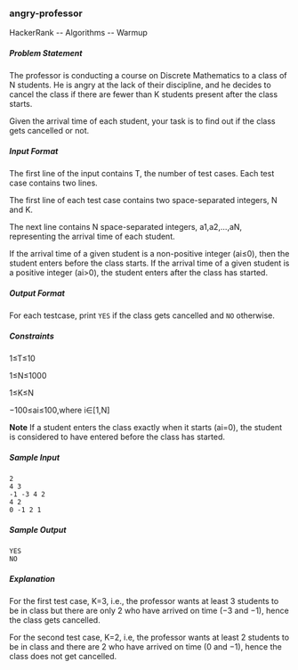 ### angry-professor
HackerRank -- Algorithms -- Warmup

##### Problem Statement

The professor is conducting a course on Discrete Mathematics to a class of N students. He is angry at the lack of their discipline, and he decides to cancel the class if there are fewer than K students present after the class starts.

Given the arrival time of each student, your task is to find out if the class gets cancelled or not.

##### Input Format

The first line of the input contains T, the number of test cases. Each test case contains two lines. 

The first line of each test case contains two space-separated integers, N and K. 

The next line contains N space-separated integers, a1,a2,…,aN, representing the arrival time of each student.

If the arrival time of a given student is a non-positive integer (ai≤0), then the student enters before the class starts. If the arrival time of a given student is a positive integer (ai>0), the student enters after the class has started.

##### Output Format

For each testcase, print `YES` if the class gets cancelled and `NO` otherwise.

##### Constraints

1≤T≤10

1≤N≤1000

1≤K≤N

−100≤ai≤100,where i∈[1,N]

**Note** 
If a student enters the class exactly when it starts (ai=0), the student is considered to have entered before the class has started.

##### Sample Input
```
2
4 3
-1 -3 4 2
4 2
0 -1 2 1
```
##### Sample Output
```
YES
NO
```
##### Explanation

For the first test case, K=3, i.e., the professor wants at least 3 students to be in class but there are only 2 who have arrived on time (−3 and −1), hence the class gets cancelled.

For the second test case, K=2, i.e, the professor wants at least 2 students to be in class and there are 2 who have arrived on time (0 and −1), hence the class does not get cancelled.
